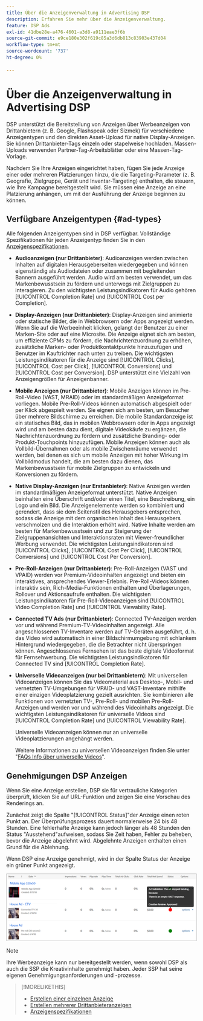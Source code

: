 ```yaml
---
title: Über die Anzeigenverwaltung in Advertising DSP
description: Erfahren Sie mehr über die Anzeigenverwaltung.
feature: DSP Ads
exl-id: 41dbe28e-a476-4601-a3d8-a9111eae3f6b
source-git-commit: e9ce180e302f619c85a3d6db813c83903e437d04
workflow-type: tm+mt
source-wordcount: '737'
ht-degree: 0%

---
```


# Über die Anzeigenverwaltung in Advertising DSP

<!-- add "The Ads View (Dashboard?)" section -->

DSP unterstützt die Bereitstellung von Anzeigen über Werbeanzeigen von Drittanbietern (z. B. Google, Flashspeak oder Sizmek) für verschiedene Anzeigentypen und den direkten Asset-Upload für native Display-Anzeigen. Sie können Drittanbieter-Tags einzeln oder stapelweise hochladen. Massen-Uploads verwenden Partner-Tag-Arbeitsblätter oder eine Massen-Tag-Vorlage.

<!-- The bulk upload feature requires you to either a) upload DoubleClick and Flashtalking tag sheets or b) download a template, input your tags into the template, and then re-upload the template. -->
<!-- need a list of all supported third-party ad servers; see file in future-tbd folder -->

Nachdem Sie Ihre Anzeigen eingerichtet haben, fügen Sie jede Anzeige einer oder mehreren Platzierungen hinzu, die die Targeting-Parameter (z. B. Geografie, Zielgruppe, Gerät und Inventar-Targeting) enthalten, die steuern, wie Ihre Kampagne bereitgestellt wird. Sie müssen eine Anzeige an eine Platzierung anhängen, um mit der Ausführung der Anzeige beginnen zu können.

## Verfügbare Anzeigentypen {#ad-types}

Alle folgenden Anzeigentypen sind in DSP verfügbar. Vollständige Spezifikationen für jeden Anzeigentyp finden Sie in den [Anzeigenspezifikationen](ad-specs.md).

* **Audioanzeigen (nur Drittanbieter)**: Audioanzeigen werden zwischen Inhalten auf digitalen Herausgeberseiten wiedergegeben und können eigenständig als Audiodateien oder zusammen mit begleitenden Bannern ausgeführt werden. Audio wird am besten verwendet, um das Markenbewusstsein zu fördern und unterwegs mit Zielgruppen zu interagieren. Zu den wichtigsten Leistungsindikatoren für Audio gehören [!UICONTROL Completion Rate] und [!UICONTROL Cost per Completion].

* **Display-Anzeigen (nur Drittanbieter)**: Display-Anzeigen sind animierte oder statische Bilder, die in Webbrowsern oder Apps angezeigt werden. Wenn Sie auf die Werbeeinheit klicken, gelangt der Benutzer zu einer Marken-Site oder auf eine Microsite. Die Anzeige eignet sich am besten, um effiziente CPMs zu fördern, die Nachrichtenzuordnung zu erhöhen, zusätzliche Marken- oder Produktkontaktpunkte hinzuzufügen und Benutzer im Kauftrichter nach unten zu treiben. Die wichtigsten Leistungsindikatoren für die Anzeige sind [!UICONTROL Clicks], [!UICONTROL Cost per Click], [!UICONTROL Conversions] und [!UICONTROL Cost per Conversion]. DSP unterstützt eine Vielzahl von Anzeigengrößen für Anzeigenbanner.

* **Mobile Anzeigen (nur Drittanbieter)**: Mobile Anzeigen können im Pre-Roll-Video (VAST, MRAID) oder im standardmäßigen Anzeigeformat vorliegen. Mobile Pre-Roll-Videos können automatisch abgespielt oder per Klick abgespielt werden. Sie eignen sich am besten, um Besucher über mehrere Bildschirme zu erreichen. Die mobile Standardanzeige ist ein statisches Bild, das in mobilen Webbrowsern oder in Apps angezeigt wird und am besten dazu dient, digitale Videokäufe zu ergänzen, die Nachrichtenzuordnung zu fördern und zusätzliche Branding- oder Produkt-Touchpoints hinzuzufügen. Mobile Anzeigen können auch als Vollbild-Übernahmen oder als mobile Zwischenräume verwendet werden, bei denen es sich um mobile Anzeigen mit hoher Wirkung im Vollbildmodus handelt, die am besten dazu dienen, das Markenbewusstsein für mobile Zielgruppen zu entwickeln und Konversionen zu fördern.

* **Native Display-Anzeigen (nur Erstanbieter)**: Native Anzeigen werden im standardmäßigen Anzeigeformat unterstützt. Native Anzeigen beinhalten eine Überschrift und/oder einen Titel, eine Beschreibung, ein Logo und ein Bild. Die Anzeigenelemente werden so kombiniert und gerendert, dass sie dem Seitenstil des Herausgebers entsprechen, sodass die Anzeige mit dem organischen Inhalt des Herausgebers verschmolzen und die Interaktion erhöht wird. Native Inhalte werden am besten für Markenbewusstsein und zur Steigerung der Zielgruppenansichten und Interaktionsraten mit Viewer-freundlicher Werbung verwendet. Die wichtigsten Leistungsindikatoren sind [!UICONTROL Clicks], [!UICONTROL Cost Per Click], [!UICONTROL Conversions] und [!UICONTROL Cost Per Conversion].

* **Pre-Roll-Anzeigen (nur Drittanbieter)**: Pre-Roll-Anzeigen (VAST und VPAID) werden vor Premium-Videoinhalten angezeigt und bieten ein interaktives, ansprechendes Viewer-Erlebnis. Pre-Roll-Videos können interaktiv sein, Rich-Media-Funktionen enthalten und Überlagerungen, Rollover und Aktionsaufrufe enthalten. Die wichtigsten Leistungsindikatoren für Pre-Roll-Videoanzeigen sind [!UICONTROL Video Completion Rate] und [!UICONTROL Viewability Rate].

* **Connected TV Ads (nur Drittanbieter)**: Connected TV-Anzeigen werden vor und während Premium-TV-Videoinhalten angezeigt. Alle angeschlossenen TV-Inventare werden auf TV-Geräten ausgeführt, d. h. das Video wird automatisch in einer Bildschirmumgebung mit schlankem Hintergrund wiedergegeben, die die Betrachter nicht überspringen können. Angeschlossenes Fernsehen ist das beste digitale Videoformat für Fernsehwerbung. Die wichtigsten Leistungsindikatoren für Connected TV sind [!UICONTROL Completion Rate].

* **Universelle Videoanzeigen (nur bei Drittanbietern)**: Mit universellen Videoanzeigen können Sie das Videomaterial aus Desktop-, Mobil- und vernetzten TV-Umgebungen für VPAID- und VAST-Inventare mithilfe einer einzigen Videoplatzierung gezielt ausrichten. Sie kombinieren alle Funktionen von vernetzten TV-, Pre-Roll- und mobilen Pre-Roll-Anzeigen und werden vor und während des Videoinhalts angezeigt. Die wichtigsten Leistungsindikatoren für universelle Videos sind [!UICONTROL Completion Rate] und [!UICONTROL Viewability Rate].

  Universelle Videoanzeigen können nur an universelle Videoplatzierungen angehängt werden.

  Weitere Informationen zu universellen Videoanzeigen finden Sie unter &quot;[FAQs Info über universelle Videos](/help/dsp/campaign-management/faq-universal-video.md)&quot;.

## Genehmigungen DSP Anzeigen

Wenn Sie eine Anzeige erstellen, DSP sie für vertrauliche Kategorien überprüft, klicken Sie auf URL-Funktion und zeigen Sie eine Vorschau des Renderings an.

Zunächst zeigt die Spalte &quot;[!UICONTROL Status]&quot;der Anzeige einen roten Punkt an. Der Überprüfungsprozess dauert normalerweise 24 bis 48 Stunden. Eine fehlerhafte Anzeige kann jedoch länger als 48 Stunden den Status &quot;Ausstehend&quot;aufweisen, sodass Sie Zeit haben, Fehler zu beheben, bevor die Anzeige abgelehnt wird. Abgelehnte Anzeigen enthalten einen Grund für die Ablehnung.

Wenn DSP eine Anzeige genehmigt, wird in der Spalte Status der Anzeige ein grüner Punkt angezeigt.

![Genehmigungsanzeiger in der Spalte [!UICONTROL Status]](/help/dsp/assets/ad-approval-status.png)

>[!NOTE]
>
>Ihre Werbeanzeige kann nur bereitgestellt werden, wenn sowohl DSP als auch die SSP die Kreativinhalte genehmigt haben. Jeder SSP hat seine eigenen Genehmigungsanforderungen und -prozesse.

>[!MORELIKETHIS]
>
>* [Erstellen einer einzelnen Anzeige](ad-create.md)
>* [Erstellen mehrerer Drittanbieteranzeigen](ad-create-multiple.md)
>* [Anzeigenspezifikationen](ad-specs.md)
